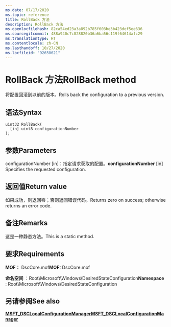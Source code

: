 ```yaml
---
ms.date: 07/17/2020
ms.topic: reference
title: RollBack 方法
description: RollBack 方法
ms.openlocfilehash: 82ca54ed23a3a892b785f603be3b423def5ee636
ms.sourcegitcommit: 488a940c7c828820b36a6ba56c119f64614afc29
ms.translationtype: HT
ms.contentlocale: zh-CN
ms.lasthandoff: 10/27/2020
ms.locfileid: "92650621"
---
```

# <a name="rollback-method"></a><span data-ttu-id="898c9-103">RollBack 方法</span><span class="sxs-lookup"><span data-stu-id="898c9-103">RollBack method</span></span>

<span data-ttu-id="898c9-104">将配置回滚到以前的版本。</span><span class="sxs-lookup"><span data-stu-id="898c9-104">Rolls back the configuration to a previous version.</span></span>

## <a name="syntax"></a><span data-ttu-id="898c9-105">语法</span><span class="sxs-lookup"><span data-stu-id="898c9-105">Syntax</span></span>

```mof
uint32 RollBack(
  [in] uint8 configurationNumber
);
```

## <a name="parameters"></a><span data-ttu-id="898c9-106">参数</span><span class="sxs-lookup"><span data-stu-id="898c9-106">Parameters</span></span>

<span data-ttu-id="898c9-107">configurationNumber  \[in\]：指定请求获取的配置。</span><span class="sxs-lookup"><span data-stu-id="898c9-107">**configurationNumber** \[in\] Specifies the requested configuration.</span></span>

## <a name="return-value"></a><span data-ttu-id="898c9-108">返回值</span><span class="sxs-lookup"><span data-stu-id="898c9-108">Return value</span></span>

<span data-ttu-id="898c9-109">如果成功，则返回零；否则返回错误代码。</span><span class="sxs-lookup"><span data-stu-id="898c9-109">Returns zero on success; otherwise returns an error code.</span></span>

## <a name="remarks"></a><span data-ttu-id="898c9-110">备注</span><span class="sxs-lookup"><span data-stu-id="898c9-110">Remarks</span></span>

<span data-ttu-id="898c9-111">这是一种静态方法。</span><span class="sxs-lookup"><span data-stu-id="898c9-111">This is a static method.</span></span>

## <a name="requirements"></a><span data-ttu-id="898c9-112">要求</span><span class="sxs-lookup"><span data-stu-id="898c9-112">Requirements</span></span>

<span data-ttu-id="898c9-113">**MOF：** DscCore.mof</span><span class="sxs-lookup"><span data-stu-id="898c9-113">**MOF:** DscCore.mof</span></span>

<span data-ttu-id="898c9-114">**命名空间** ：Root\Microsoft\Windows\DesiredStateConfiguration</span><span class="sxs-lookup"><span data-stu-id="898c9-114">**Namespace** : Root\Microsoft\Windows\DesiredStateConfiguration</span></span>

## <a name="see-also"></a><span data-ttu-id="898c9-115">另请参阅</span><span class="sxs-lookup"><span data-stu-id="898c9-115">See also</span></span>

[<span data-ttu-id="898c9-116">**MSFT_DSCLocalConfigurationManager**</span><span class="sxs-lookup"><span data-stu-id="898c9-116">**MSFT_DSCLocalConfigurationManager**</span></span>](msft-dsclocalconfigurationmanager.md)
